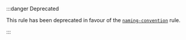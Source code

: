 :::danger Deprecated

This rule has been deprecated in favour of the [`naming-convention`](naming-convention.md) rule.

:::

<!--
This doc file has been left on purpose because `camelcase` is a core eslint rule.
This exists to help direct people to the replacement rule.
-->
